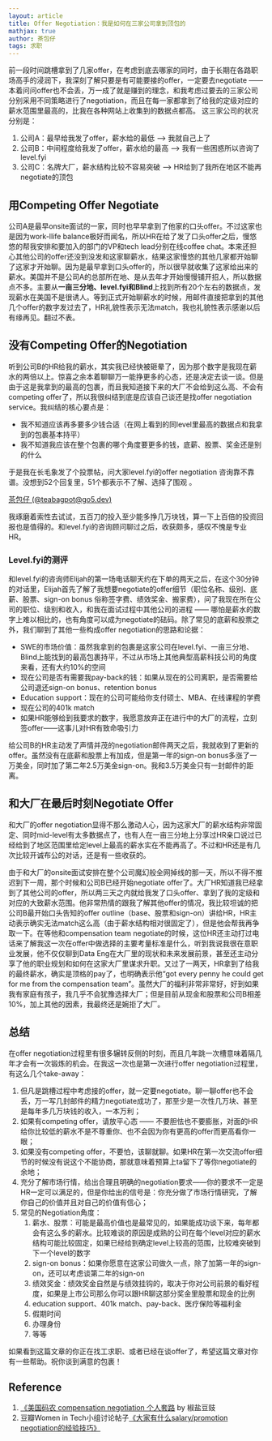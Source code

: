 ```yaml
---
layout: article
title: Offer Negotiation：我是如何在三家公司拿到顶包的
mathjax: true
author: 茶包仔
tags: 求职
---
```

前一段时间跳槽拿到了几家offer，在考虑到底去哪家的同时，由于长期在各路职场高手的浸润下，我深刻了解只要是有可能要接的offer，一定要去negotiate —— 本着问问offer也不会丢，万一成了就是赚到的理念，和我考虑过要去的三家公司分别采用不同策略进行了negotiation，而且在每一家都拿到了给我的定级对应的薪水范围里最高的，比我在各种网站上收集到的数据点都高。<!--more--> 这三家公司的状况分别是：

1. 公司A：最早给我发了offer，薪水给的最低 —> 我就自己上了
2. 公司B：中间程度给我发了offer，薪水给的最高 —> 我有一些困惑所以咨询了level.fyi
3. 公司C：名牌大厂，薪水结构比较不容易突破 —> HR给到了我所在地区不能再negotiate的顶包

## 用Competing Offer Negotiate

公司A是最早onsite面试的一家，同时也早早拿到了他家的口头offer。不过这家也是因为work-llife balance极好而闻名，所以HR在给了发了口头offer之后，慢悠悠的帮我安排和要加入的部门的VP和tech lead分别在线coffee chat。本来还担心其他公司的offer还没到没发和这家聊薪水，结果这家慢悠的其他几家都开始聊了这家才开始聊。因为是最早拿到口头offer的，所以很早就收集了这家给出来的薪水。美国并不是公司A的总部所在地、是从去年才开始慢慢铺开招人，所以数据点不多。主要从**一亩三分地、level.fyi和Blind**上找到所有20个左右的数据点，发现薪水在美国不是很诱人。等到正式开始聊薪水的时候，用邮件直接把拿到的其他几个offer的数字发过去了，HR礼貌性表示无法match，我也礼貌性表示感谢以后有缘再见。翻过不表。

## 没有Competing Offer的Negotiation

听到公司B的HR给我的薪水，其实我已经快被砸晕了，因为那个数字是我现在薪水的两倍以上。惊喜之余本着聊聊万一能挣更多的心态，还是决定去谈一谈。但是由于这是我拿到的最高的包裹，而且我知道接下来的大厂不会给到这么高、不会有competing offer了，所以我很纠结到底是应该自己谈还是找offer negotiation service。我纠结的核心要点是：

- 我不知道应该再多要多少钱合适（在网上看到的同level里最高的数据点和我拿到的包裹基本持平）
- 我不知道我应该在整个包裹的哪个角度要更多的钱，底薪、股票、奖金还是别的什么

于是我在长毛象发了个投票帖，问大家level.fyi的offer negotiation 咨询靠不靠谱。没想到52个回复里，51个都表示不了解、选择了围观 。

[茶包仔 (@teabagpot@go5.dev)](https://go5.dev/@teabagpot/107085080977329423)

我琢磨着索性去试试，五百刀的投入至少能多挣几万块钱，算一下上百倍的投资回报也是值得的。和level.fyi的咨询顾问聊过之后，收获颇多，感叹不愧是专业HR。

### Level.fyi的测评

和level.fyi的咨询师Elijah的第一场电话聊天约在下单的两天之后，在这个30分钟的对话里，Elijah首先了解了我想要negotiate的offer细节（职位名称、级别、底薪、股票、sign-on bonus 俗称签字费、绩效奖金、搬家费），问了我现在所在公司的职位、级别和收入，和我在面试过程中其他公司的进程 —— 哪怕是薪水的数字上难以相比的，也有角度可以成为negotiate的砝码。除了常见的底薪和股票之外，我们聊到了其他一些构成offer negotiation的思路和论据：

- SWE的市场价值：虽然我拿到的包裹是这家公司在level.fyi、一亩三分地、Blind上能找到的最高包裹持平，不过从市场上其他典型高薪科技公司的角度来看，还有大约10%的空间
- 现在公司是否有需要我pay-back的钱：如果从现在的公司离职，是否需要给公司退还sign-on bonus、retention bonus
- Education support：现在的公司可能给你支付硕士、MBA、在线课程的学费
- 现在公司的401k match
- 如果HR能够给到我要求的数字，我愿意放弃正在进行中的大厂的流程，立刻签offer——这事儿对HR有致命吸引力

给公司B的HR主动发了声情并茂的negotiation邮件两天之后，我就收到了更新的offer。虽然没有在底薪和股票上有加成，但是第一年的sign-on bonus多涨了一万美金，同时加了第二年2.5万美金sign-on。我和3.5万美金只有一封邮件的距离。

## 和大厂在最后时刻Negotiate Offer

和大厂的offer negotiation显得不那么激动人心，因为这家大厂的薪水结构非常固定、同时mid-level有太多数据点了，也有人在一亩三分地上分享过HR亲口说过已经给到了地区范围里给定level上最高的薪水实在不能再高了。不过和HR还是有几次比较开诚布公的对话，还是有一些收获的。

由于和大厂的onsite面试安排在整个公司魔幻般全网掉线的那一天，所以不得不推迟到下一周，那个时候和公司B已经开始negotiate offer了。大厂HR知道我已经拿到了其他公司的offer，所以两三天之内就给我发了口头offer、拿到了我的定级和对应的大致薪水范围。他非常热情的跟我了解其他offer的情况，我比较坦诚的把公司B最开始口头告知的offer outline（base、股票和sign-on）讲给HR，HR主动表示确实无法match这么高（由于薪水结构相对很固定了），但是他会帮我再争取一下。在等他和compensation team negotiate的时候，这位HR还主动打过电话来了解我这一次在offer中做选择的主要考量标准是什么，听到我说我很在意职业发展，他不仅仅聊到Data Eng在大厂里的现状和未来发展前景，甚至还主动分享了他的职业规划和如何在这家大厂里谋求升职。又过了一两天，HR拿到了给我的最终薪水，确实是顶格的pay了，也明确表示他“got every penny he could get for me from the compensation team”。虽然大厂的福利非常非常好，好到如果我有家庭有孩子，我几乎不会犹豫选择大厂；但是目前从现金和股票和公司B相差10%，加上其他的因素，我最终还是婉拒了大厂。

## 总结

在offer negotiation过程里有很多辗转反侧的时刻，而且几年跳一次槽意味着隔几年才会有一次锻炼的机会。在我这一次也是第一次进行offer negotiation过程里，有这么几个take-away：

1. 但凡是跳槽过程中考虑接的offer，就一定要negotiate。聊一聊offer也不会丢，万一写几封邮件的精力negotiate成功了，那至少是一次性几万块、甚至是每年多几万块钱的收入，一本万利；
2. 如果有competing offer，请放平心态 —— 不要胆怯也不要膨胀，对面的HR给你比较低的薪水不是不尊重你、也不会因为你有更高的offer而更高看你一眼；
3. 如果没有competing offer，不要怕，该聊就聊。如果HR在第一次交流offer细节的时候没有说这个不能协商，那就意味着预算上ta留下了等你negotiate的余地；
4. 充分了解市场行情，给出合理且明确的negotiation要求——你的要求不一定是HR一定可以满足的，但是你给出的信号是：你充分做了市场行情研究，了解你自己的价值并且对自己的价值有信心；
5. 常见的Negotiation角度：
    1. 薪水、股票：可能是最高价值也是最常见的，如果能成功谈下来，每年都会有这么多的薪水。比较难谈的原因是成熟的公司在每个level对应的薪水结构可能比较固定，如果已经给到确定level上较高的范围，比较难突破到下一个level的数字
    2. sign-on bonus：如果你愿意在这家公司做久一点，除了加第一年的sign-on，还可以考虑谈第二年的sign-on
    3. 绩效奖金：绩效奖金自然是与绩效挂钩的，取决于你对公司前景的看好程度，如果是上市公司那么你可以跟HR聊这部分奖金里股票和现金的比例
    4. education support、401k match、pay-back、医疗保险等福利金
    5. 假期时间
    6. 办理身份
    7. 等等

如果看到这篇文章的你正在找工求职、或者已经在谈offer了，希望这篇文章对你有一些帮助。祝你谈到满意的包裹！

## Reference

1. [《美国码农 compensation negotiation 个人套路](https://blog.douchi.space/?p=272) by 椒盐豆豉
2. 豆瓣Women in Tech小组讨论帖子[《大家有什么salary/promotion negotiation的经验技巧》](https://www.douban.com/group/topic/193918584/?_i=0413567HODKMCH)